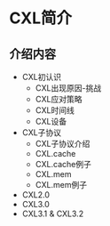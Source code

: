 # CXL简介

## 介绍内容
- CXL初认识
    - CXL出现原因-挑战
    - CXL应对策略
    - CXL时间线
    - CXL设备
- CXL子协议
    - CXL子协议介绍
    - CXL.cache
    - CXL.cache例子
    - CXL.mem
    - CXL.mem例子
- CXL2.0
- CXL3.0
- CXL3.1 & CXL3.2